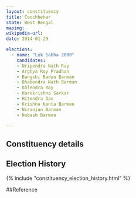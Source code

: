 ```yaml
---
layout: constituency
title: Coochbehar
state: West Bengal
mapimg: 
wikipedia-url: 
date: 2014-01-29

elections: 
  - name: "Lok Sabha 2009"
    candidates: 
    - Nripendra Nath Ray 
    - Arghya Roy Pradhan 
    - Bangshi Badan Barman 
    - Bhabendra Nath Barman 
    - Dalendra Roy 
    - Harekrishna Sarkar 
    - Hitendra Das 
    - Krishna Kanta Barman 
    - Niranjan Barman 
    - Nubash Barman 

---
```

## Constituency details


## Election History
{% include "constituency_election_history.html" %}

##Reference
